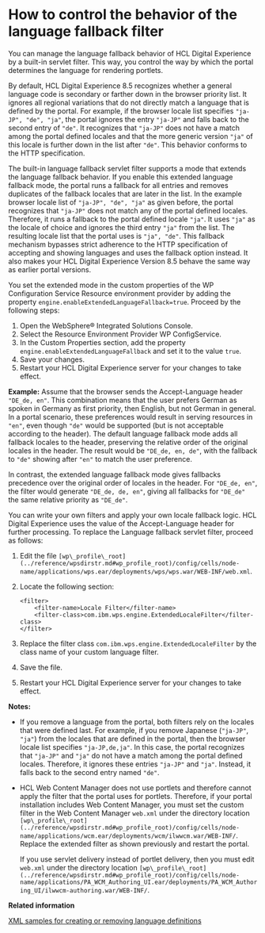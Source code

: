 # How to control the behavior of the language fallback filter

You can manage the language fallback behavior of HCL Digital Experience by a built-in servlet filter. This way, you control the way by which the portal determines the language for rendering portlets.

By default, HCL Digital Experience 8.5 recognizes whether a general language code is secondary or farther down in the browser priority list. It ignores all regional variations that do not directly match a language that is defined by the portal. For example, if the browser locale list specifies `"ja-JP", "de", "ja"`, the portal ignores the entry `"ja-JP"` and falls back to the second entry of `"de"`. It recognizes that `"ja-JP"` does not have a match among the portal defined locales and that the more generic version `"ja"` of this locale is further down in the list after `"de"`. This behavior conforms to the HTTP specification.

The built-in language fallback servlet filter supports a mode that extends the language fallback behavior. If you enable this extended language fallback mode, the portal runs a fallback for all entries and removes duplicates of the fallback locales that are later in the list. In the example browser locale list of `"ja-JP", "de", "ja"` as given before, the portal recognizes that `"ja-JP"` does not match any of the portal defined locales. Therefore, it runs a fallback to the portal defined locale `"ja"`. It uses `"ja"` as the locale of choice and ignores the third entry `"ja"` from the list. The resulting locale list that the portal uses is `"ja", "de"`. This fallback mechanism bypasses strict adherence to the HTTP specification of accepting and showing languages and uses the fallback option instead. It also makes your HCL Digital Experience Version 8.5 behave the same way as earlier portal versions.

You set the extended mode in the custom properties of the WP Configuration Service Resource environment provider by adding the property `engine.enableExtendedLanguageFallback=true`. Proceed by the following steps:

1.  Open the WebSphere® Integrated Solutions Console.
2.  Select the Resource Environment Provider WP ConfigService.
3.  In the Custom Properties section, add the property `engine.enableExtendedLanguageFallback` and set it to the value `true`.
4.  Save your changes.
5.  Restart your HCL Digital Experience server for your changes to take effect.

**Example:** Assume that the browser sends the Accept-Language header `"DE_de, en"`. This combination means that the user prefers German as spoken in Germany as first priority, then English, but not German in general. In a portal scenario, these preferences would result in serving resources in `"en"`, even though `"de"` would be supported \(but is not acceptable according to the header\). The default language fallback mode adds all fallback locales to the header, preserving the relative order of the original locales in the header. The result would be `"DE_de, en, de"`, with the fallback to `"de"` showing after `"en"` to match the user preference.

In contrast, the extended language fallback mode gives fallbacks precedence over the original order of locales in the header. For `"DE_de, en"`, the filter would generate `"DE_de, de, en"`, giving all fallbacks for `"DE_de"` the same relative priority as `"DE_de"`.

You can write your own filters and apply your own locale fallback logic. HCL Digital Experience uses the value of the Accept-Language header for further processing. To replace the Language fallback servlet filter, proceed as follows:

1.  Edit the file `[wp\_profile\_root](../reference/wpsdirstr.md#wp_profile_root)/config/cells/node-name/applications/wps.ear/deployments/wps/wps.war/WEB-INF/web.xml`.
2.  Locate the following section:

    ```
    <filter>
        <filter-name>Locale Filter</filter-name>
        <filter-class>com.ibm.wps.engine.ExtendedLocaleFilter</filter-class> 
    </filter>
    ```

3.  Replace the filter class `com.ibm.wps.engine.ExtendedLocaleFilter` by the class name of your custom language filter.
4.  Save the file.
5.  Restart your HCL Digital Experience server for your changes to take effect.

**Notes:**

-   If you remove a language from the portal, both filters rely on the locales that were defined last. For example, if you remove Japanese \(`"ja-JP"`, `"ja"`\) from the locales that are defined in the portal, then the browser locale list specifies `"ja-JP,de,ja"`. In this case, the portal recognizes that `"ja-JP"` and `"ja"` do not have a match among the portal defined locales. Therefore, it ignores these entries `"ja-JP"` and `"ja"`. Instead, it falls back to the second entry named `"de"`.
-   HCL Web Content Manager does not use portlets and therefore cannot apply the filter that the portal uses for portlets. Therefore, if your portal installation includes Web Content Manager, you must set the custom filter in the Web Content Manager `web.xml` under the directory location `[wp\_profile\_root](../reference/wpsdirstr.md#wp_profile_root)/config/cells/node-name/applications/wcm.ear/deployments/wcm/ilwwcm.war/WEB-INF/`. Replace the extended filter as shown previously and restart the portal.

    If you use servlet delivery instead of portlet delivery, then you must edit `web.xml` under the directory location `[wp\_profile\_root](../reference/wpsdirstr.md#wp_profile_root)/config/cells/node-name/applications/PA_WCM_Authoring_UI.ear/deployments/PA_WCM_Authoring_UI/ilwwcm-authoring.war/WEB-INF/`.



**Related information**  


[XML samples for creating or removing language definitions](../admin-system/adxmlsmp_lang.md)

